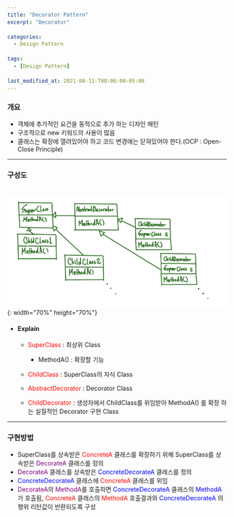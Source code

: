 ```yaml
---
title: "Decorator Pattern"
excerpt: "Decorator" 

categories:
  - Design Pattern

tags:
  - [Design Pattern]

last_modified_at: 2021-08-11-T08:06:00-05:00
---
```



### 개요
 - 객체에 추가적인 요건을 동적으로 추가 하는 디자인 패턴
 - 구조적으로 new 키워드의 사용이 많음
 - 클래스는 확장에 열려있어야 하고 코드 변경에는 닫혀있어야 한다.(OCP : Open-Close Principle)

---

### 구성도
　　![image](/assets/images/DesignPattern/DecoratorPattern.png){: width="70%" height="70%"}  

 - #### Explain
   - <span style="color:red">SuperClass</span> : 최상위 Class
     - MethodA() : 확장할 기능
     
   - <span style="color:red">ChildClass</span> : SuperClass의 자식 Class
  
   - <span style="color:red">AbstractDecorator</span> : Decorator Class  
  
   - <span style="color:red">ChildDecorator</span> : 생성자에서 ChildClass를 위임받아 MethodA() 를 확장 하는 실질적인 Decorator 구현 Class


---
### 구현방법
 - SuperClass를 상속받은 <Span style="color:red">ConcreteA</Span>  클래스를 확장하기 위해 SuperClass를 상속받은 <Span style="color:purple">DecorateA</Span> 클래스를 정의
 - <Span style="color:purple">DecorateA</Span> 클래스를 상속받은 <Span style="color:blue">ConcreteDecorateA</Span> 클래스를 정의
 - <Span style="color:blue">ConcreteDecorateA</Span> 클래스에 <Span style="color:red">ConcreteA</Span> 클래스를 위임
 - <Span style="color:purple">DecorateA</Span>의 <Span style="color:purple">MethodA</Span>를 호출하면 <Span style="color:blue">ConcreteDecorateA</Span> 클래스의 <Span style="color:blue">MethodA</Span>가 호출됨, <Span style="color:red">ConcreteA</Span> 클래스의 <Span style="color:red">MethodA</Span> 호출결과와 <Span style="color:blue">ConcreteDecorateA</Span> 의 행위 리턴값이 반환되도록 구성
